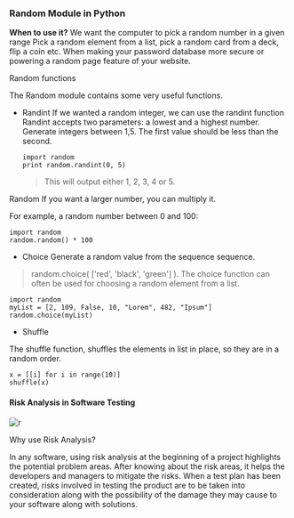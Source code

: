 ### Random Module in Python

**When to use it?**
We want the computer to pick a random number in a given range Pick a random element from a list, pick a random card from a deck, flip a coin etc. When making your password database more secure or powering a random page feature of your website.

Random functions

The Random module contains some very useful functions.

+ Randint
    If we wanted a random integer, we can use the randint function Randint accepts two parameters: a lowest and a highest number. Generate integers between 1,5. The first value should be less than the second.
    ```
    import random
    print random.randint(0, 5)
    ```
     > This will output either 1, 2, 3, 4 or 5.

Random
If you want a larger number, you can multiply it.

For example, a random number between 0 and 100:
```
import random
random.random() * 100
```
+ Choice
  Generate a random value from the sequence sequence.
  
> random.choice( ['red', 'black', 'green'] ).
  The choice function can often be used for choosing a random element from a list.
```
import random
myList = [2, 109, False, 10, "Lorem", 482, "Ipsum"]
random.choice(myList)
```

+ Shuffle

The shuffle function, shuffles the elements in list in place, so they are in a random order.

```from random import shuffle
x = [[i] for i in range(10)]
shuffle(x)
```
#### Risk Analysis in Software Testing

![r](https://www.vatikagroup.com/blog/wp-content/uploads/risk-management.png)

Why use Risk Analysis?

In any software, using risk analysis at the beginning of a project highlights the potential problem areas. After knowing about the risk areas, it helps the developers and managers to mitigate the risks. When a test plan has been created, risks involved in testing the product are to be taken into consideration along with the possibility of the damage they may cause to your software along with solutions.
